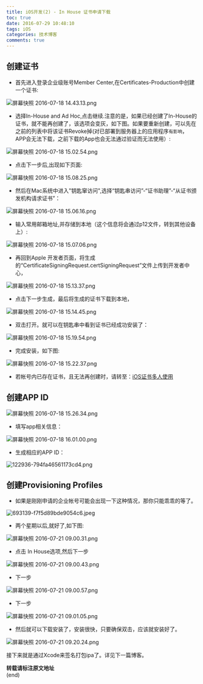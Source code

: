 ```yaml
---
title: iOS开发(2) - In House 证书申请下载
toc: true
date: 2016-07-29 10:48:10
tags: iOS
categories: 技术博客
comments: true
---
```


## 创建证书

* 首先进入登录企业级账号Member Center,在Certificates-Production中创建一个证书:

![屏幕快照 2016-07-18 14.43.13.png](http://ww4.sinaimg.cn/large/006tNc79gw1f5y22zrr1qj30oh0ikwi4.jpg)
<!-- more -->
* 选择In-House and Ad Hoc,点击继续.注意的是，如果已经创建了In-House的证书，就不能再创建了，该选项会变灰，如下图。如果要重新创建，可以先在之前的列表中将该证书Revoke掉(对已部署到服务器上的应用程序`有影响`，APP会无法下载，之前下载的App也会无法通过验证而无法使用）:

![屏幕快照 2016-07-18 15.02.54.png](http://ww4.sinaimg.cn/large/006tNc79gw1f5y2ndeyrjj30pl0juq64.jpg)

* 点击下一步后,出现如下页面:

![屏幕快照 2016-07-18 15.08.25.png](http://ww4.sinaimg.cn/large/006tNc79gw1f5y2t6am3hj30m50j5tbn.jpg)

* 然后在Mac系统中进入"钥匙窜访问",选择“钥匙串访问”-“证书助理”-“从证书颁发机构请求证书”：

![屏幕快照 2016-07-18 15.06.16.png](http://ww2.sinaimg.cn/large/006tNc79gw1f5y2v68db8j30s40fqn47.jpg)

* 输入常用邮箱地址,并存储到本地（这个信息将会通过p12文件，转到其他设备上）:

![屏幕快照 2016-07-18 15.07.06.png](http://ww4.sinaimg.cn/large/006tNc79gw1f5y2vo6mu6j30zo0pcn2f.jpg)

* 再回到Apple 开发者页面，将生成的“CertificateSigningRequest.certSigningRequest”文件上传到开发者中心，

![屏幕快照 2016-07-18 15.13.37.png](http://ww1.sinaimg.cn/large/006tNc79gw1f5y2yqbta4j30o20iu0uv.jpg)

* 点击下一步生成，最后将生成的证书下载到本地，

![屏幕快照 2016-07-18 15.14.45.png](http://ww3.sinaimg.cn/large/006tNc79gw1f5y30qerx0j30o30isjtp.jpg)

* 双击打开。就可以在钥匙串中看到证书已经成功安装了：

![屏幕快照 2016-07-18 15.19.54.png](http://ww1.sinaimg.cn/large/006tNc79gw1f5y351kcd7j30vu01st8t.jpg)

* 完成安装，如下图:

![屏幕快照 2016-07-18 15.22.37.png](http://ww1.sinaimg.cn/large/006tNc79gw1f5y394lysjj310a090dik.jpg)

* 若帐号内已存在证书，且无法再创建时，请转至：[iOS证书多人使用](http://lion1ou.win/2016/08/04/)

## 创建APP ID

![屏幕快照 2016-07-18 15.26.34.png](http://ww3.sinaimg.cn/large/006tNc79gw1f5y3c2fx1vj30p30ie76w.jpg)

* 填写app相关信息：

![屏幕快照 2016-07-18 16.01.00.png](http://ww4.sinaimg.cn/large/006tNc79gw1f5y4bu5j66j30nn0i6tba.jpg)

* 生成相应的APP ID：

![122936-794fa46561173cd4.png](http://ww2.sinaimg.cn/large/006tNc79gw1f5y4e1v1h9j30rj0kwn02.jpg)

## 创建Provisioning Profiles

* 如果是刚刚申请的企业帐号可能会出现一下这种情况，那你只能乖乖的等了。

![693139-f7f5d89bde9054c6.jpeg](http://ww4.sinaimg.cn/large/72f96cbagw1f619cre87gj20yg0xi0v1.jpg)

* 两个星期以后,就好了,如下图:

![屏幕快照 2016-07-21 09.00.31.png](http://ww4.sinaimg.cn/large/72f96cbagw1f619fiukxqj20pi0kimzo.jpg)

* 点击 In House选项,然后下一步

![屏幕快照 2016-07-21 09.00.43.png](http://ww4.sinaimg.cn/large/72f96cbagw1f619jxzzxxj20pd0if410.jpg)

* 下一步

![屏幕快照 2016-07-21 09.00.57.png](http://ww2.sinaimg.cn/large/72f96cbagw1f619kv2krnj20pp0i1taq.jpg)

* 下一步

![屏幕快照 2016-07-21 09.01.05.png](http://ww1.sinaimg.cn/large/72f96cbagw1f619lbz4hoj20p60i176b.jpg)

* 然后就可以下载安装了，安装很快，只要确保双击，应该就安装好了。

![屏幕快照 2016-07-21 09.20.24.png](http://ww4.sinaimg.cn/large/72f96cbagw1f619mgkbihj20q50i5di0.jpg)

接下来就是通过Xcode来签名打包ipa了。详见下一篇博客。

**转载请标注原文地址**                           
(end)
